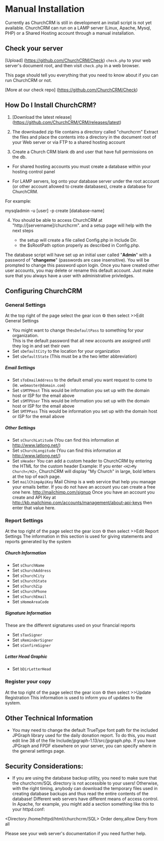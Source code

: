 # Manual Installation

Currently as ChurchCRM is still in development an install script is not yet available. ChurchCRM can run on a LAMP server (Linux, Apache, Mysql, PHP) or a Shared Hosting account through a manual installation.

## Check your server

[Upload] (https://github.com/ChurchCRM/Check) `check.php` to your web server's document root, and then visit `check.php` in a web browser.

This page should tell you everything that you need to know about if you can run ChurchCRM or not. 

[More at our check repo] (https://github.com/ChurchCRM/Check) 

## How Do I Install ChurchCRM?

1. [Download the latest release] (https://github.com/ChurchCRM/CRM/releases/latest)

2. The downloaded zip file contains a directory called "churchcrm"
Extract the files and place the contents into a directory in the document root of your Web server or via FTP to a shared hosting account

3. Create a Church CRM blank db and user that have full permissions on the db.

 - For shared hosting accounts you must create a database within your hosting control panel

 - For LAMP servers, log onto your database server under the root account (or other account
allowed to create databases), create a database for ChurchCRM.

For example:

mysqladmin -u [user] -p create [database-name]

4. You should be able to access ChurchCRM at "http://[servername]/churchcrm". and a setup page will help with the next steps
    
   - the setup will create a file called Config.php in Include Dir. 
   - the $sRootPath option properly as described in Config.php.  

The database script will have set up an initial user called "**Admin**" with a password of "**changeme**" (passwords are case insensitive). You will be prompted to change this password upon login.  Once you have created other user accounts, you may delete or rename this default account.  Just make sure that you always have a user with administrative privledges.

## Configuring ChurchCRM

### General Settings
At the top right of the page select the gear icon ⚙ then select >>Edit General Settings

* You might want to change the`sDefaultPass` to something for your organization.  
    This is the default password that all new accounts are assigned until they log in and set their own
* Set `sDefaultCity` to the location for your organization
* Set `sDefaultState` (This must be a the two letter abbreviation)

##### Email Settings

* Set `sToEmailAddress` to the default email you want request to come to (ie. `webmaster@domain.com`)
* Set `sSMTPHost` This would be information you set up with the domain host or ISP for the email above
* Set `sSMTPUser` This would be information you set up with the domain host or ISP for the email above
* Set `SMTPPass` This would be information you set up with the domain host or ISP for the email above

##### Other Settings

* Set `sChurchLatitude` (You can find this information at http://www.latlong.net/)
* Set `sChurchLongitude` (You can find this information at http://www.latlong.net/)
* Set `sHeader` 
    You can add a custom header to ChurchCRM by entering the HTML for the custom header
    Example: If you enter ``<H2>My Church</H2>``, ChurchCRM will display "My Church" in large, 
    bold letters at the top of each page.
* Set `mailChimpApiKey`
    Mail Chimp is a web service that help you manage your emails better.  If you do not have an account 
    you can create a free one here.  http://mailchimp.com/signup
    Once you have an account you create and API Key at http://kb.mailchimp.com/accounts/management/about-api-keys
    then enter that value here.


### Report Settings
At the top right of the page select the gear icon ⚙ then select >>Edit Report Settings
The information in this section is used for giving statements and reports generated by the system

##### Church Information

* Set `sChurchName`
* Set `sChurchAddress` 	
* Set `sChurchCity`
* Set `sChurchState`	
* Set `sChurchZip`
* Set `sChurchPhone`
* Set `sChurchEmail`
* Set `sHomeAreaCode`

##### Signature Information
These are the different signatures used on your financial reports

* Set `sTaxSigner`
* Set `sReminderSigner`
* Set `sConfirmSigner`

##### Letter Head Graphic

* Set `bDirLetterHead`

### Register your copy
At the top right of the page select the gear icon ⚙ then select >>Update Registration
This information is used to inform you of updates to the system.


## Other Technical Information

- You may need to change the default TrueType font path for the included
JPGraph library used for the daily donation report.  To do this, you must
edit line 38 of the file Include/jpgraph-1.13/src/jpgraph.php.  If you
have JPGraph and FPDF elsewhere on your server, you can specify where in
the general settings page.

Security Considerations:
---------------------
- If you are using the database backup utility, you need to make sure
that the churchcrm/SQL directory is not accessible to your users!
Otherwise, with the right timing, anybody can download the temporary
files used in creating database backups and thus read the entire contents
of the database!  Different web servers have different means of access
control.  In Apache, for example, you might add a section something
like this to your httpd.conf:

<Directory /home/httpd/html/churchcrm/SQL>
 Order deny,allow
 Deny from all
</Directory>

Please see your web server's documentation if you need further help.
